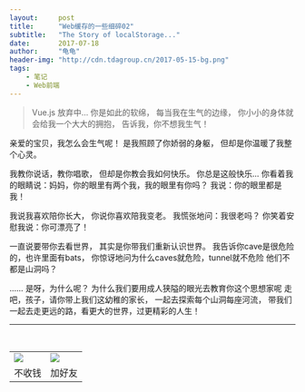 ```yaml
---
layout:     post
title:      "Web缓存的一些细碎02"
subtitle:   "The Story of localStorage..."
date:       2017-07-18
author:     "龟龟"
header-img: "http://cdn.tdagroup.cn/2017-05-15-bg.png"
tags:
    - 笔记
    - Web前端
---
```


>Vue.js 放弃中...
你是如此的软绵，
每当我在生气的边缘，
你小小的身体就会给我一个大大的拥抱，
告诉我，你不想我生气！

亲爱的宝贝，我怎么会生气呢！
是我照顾了你娇弱的身躯，
但却是你温暖了我整个心灵。

我教你说话，教你唱歌，
但却是你教会我如何快乐。
你总是这般快乐…
你看着我的眼睛说：妈妈，你的眼里有两个我，我的眼里有你吗？
我说：你的眼里都是我！

我说我喜欢陪你长大，
你说你喜欢陪我变老。
我慌张地问：我很老吗？
你笑着安慰我说：你可漂亮了！

一直说要带你去看世界，
其实是你带我们重新认识世界。
我告诉你cave是很危险的，也许里面有bats，
你惊讶地问为什么caves就危险，tunnel就不危险
他们不都是山洞吗？

……
是呀，为什么呢？
为什么我们要用成人狭隘的眼光去教育你这个思想家呢
走吧，孩子，请你带上我们这幼稚的家长，
一起去探索每个山洞每座河流，
带我们一起去走更远的路，看更大的世界，过更精彩的人生！


----
<br />
<table border="0">
    <tr border="0">
        <td>
            <img src="http://cdn.tdagroup.cn/0%20%2837%29.gif">
        </td>
        <td>
            <img src="http://cdn.tdagroup.cn/1490924677.png">
        </td>
    </tr>
    <tr>
        <td style="text-align:center">
            <span>不收钱</span>
        </td>
        <td style="text-align:center">
            <span>加好友</span>
        </td>
    </tr>
</table>
